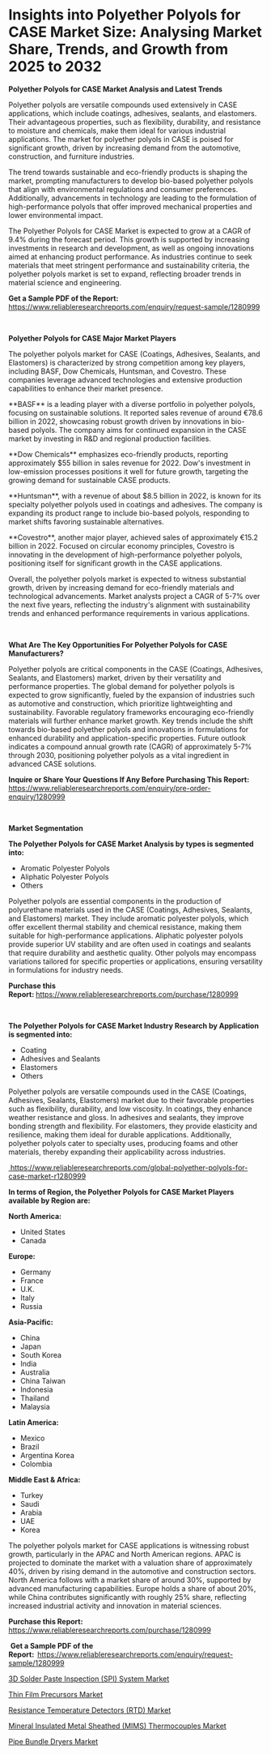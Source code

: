 <p><h1>Insights into Polyether Polyols for CASE Market Size: Analysing Market Share, Trends, and Growth from 2025 to 2032</h1></p><p><strong>Polyether Polyols for CASE Market Analysis and Latest Trends</strong></p>
<p><p>Polyether polyols are versatile compounds used extensively in CASE applications, which include coatings, adhesives, sealants, and elastomers. Their advantageous properties, such as flexibility, durability, and resistance to moisture and chemicals, make them ideal for various industrial applications. The market for polyether polyols in CASE is poised for significant growth, driven by increasing demand from the automotive, construction, and furniture industries. </p><p>The trend towards sustainable and eco-friendly products is shaping the market, prompting manufacturers to develop bio-based polyether polyols that align with environmental regulations and consumer preferences. Additionally, advancements in technology are leading to the formulation of high-performance polyols that offer improved mechanical properties and lower environmental impact.</p><p>The Polyether Polyols for CASE Market is expected to grow at a CAGR of 9.4% during the forecast period. This growth is supported by increasing investments in research and development, as well as ongoing innovations aimed at enhancing product performance. As industries continue to seek materials that meet stringent performance and sustainability criteria, the polyether polyols market is set to expand, reflecting broader trends in material science and engineering.</p></p>
<p><strong>Get a Sample PDF of the Report:&nbsp;</strong> <a href="https://www.reliableresearchreports.com/enquiry/request-sample/1280999?utm_campaign=41&utm_medium=2&utm_source=Github&utm_content=ia&utm_term=24032025&utm_id=polyether-polyols-for-case">https://www.reliableresearchreports.com/enquiry/request-sample/1280999</a></p>
<p>&nbsp;</p>
<p><strong>Polyether Polyols for CASE Major Market Players</strong></p>
<p><p>The polyether polyols market for CASE (Coatings, Adhesives, Sealants, and Elastomers) is characterized by strong competition among key players, including BASF, Dow Chemicals, Huntsman, and Covestro. These companies leverage advanced technologies and extensive production capabilities to enhance their market presence.</p><p>**BASF** is a leading player with a diverse portfolio in polyether polyols, focusing on sustainable solutions. It reported sales revenue of around €78.6 billion in 2022, showcasing robust growth driven by innovations in bio-based polyols. The company aims for continued expansion in the CASE market by investing in R&D and regional production facilities.</p><p>**Dow Chemicals** emphasizes eco-friendly products, reporting approximately $55 billion in sales revenue for 2022. Dow's investment in low-emission processes positions it well for future growth, targeting the growing demand for sustainable CASE products.</p><p>**Huntsman**, with a revenue of about $8.5 billion in 2022, is known for its specialty polyether polyols used in coatings and adhesives. The company is expanding its product range to include bio-based polyols, responding to market shifts favoring sustainable alternatives.</p><p>**Covestro**, another major player, achieved sales of approximately €15.2 billion in 2022. Focused on circular economy principles, Covestro is innovating in the development of high-performance polyether polyols, positioning itself for significant growth in the CASE applications.</p><p>Overall, the polyether polyols market is expected to witness substantial growth, driven by increasing demand for eco-friendly materials and technological advancements. Market analysts project a CAGR of 5-7% over the next five years, reflecting the industry's alignment with sustainability trends and enhanced performance requirements in various applications.</p></p>
<p>&nbsp;</p>
<p><strong>What Are The Key Opportunities For Polyether Polyols for CASE Manufacturers?</strong></p>
<p><p>Polyether polyols are critical components in the CASE (Coatings, Adhesives, Sealants, and Elastomers) market, driven by their versatility and performance properties. The global demand for polyether polyols is expected to grow significantly, fueled by the expansion of industries such as automotive and construction, which prioritize lightweighting and sustainability. Favorable regulatory frameworks encouraging eco-friendly materials will further enhance market growth. Key trends include the shift towards bio-based polyether polyols and innovations in formulations for enhanced durability and application-specific properties. Future outlook indicates a compound annual growth rate (CAGR) of approximately 5-7% through 2030, positioning polyether polyols as a vital ingredient in advanced CASE solutions.</p></p>
<p><strong>Inquire or Share Your Questions If Any Before Purchasing This Report:</strong> <a href="https://www.reliableresearchreports.com/enquiry/pre-order-enquiry/1280999?utm_campaign=41&utm_medium=2&utm_source=Github&utm_content=ia&utm_term=24032025&utm_id=polyether-polyols-for-case">https://www.reliableresearchreports.com/enquiry/pre-order-enquiry/1280999</a></p>
<p>&nbsp;</p>
<p><strong>Market Segmentation</strong></p>
<p><strong>The Polyether Polyols for CASE Market Analysis by types is segmented into:</strong></p>
<p><ul><li>Aromatic Polyester Polyols</li><li>Aliphatic Polyester Polyols</li><li>Others</li></ul></p>
<p><p>Polyether polyols are essential components in the production of polyurethane materials used in the CASE (Coatings, Adhesives, Sealants, and Elastomers) market. They include aromatic polyester polyols, which offer excellent thermal stability and chemical resistance, making them suitable for high-performance applications. Aliphatic polyester polyols provide superior UV stability and are often used in coatings and sealants that require durability and aesthetic quality. Other polyols may encompass variations tailored for specific properties or applications, ensuring versatility in formulations for industry needs.</p></p>
<p><strong>Purchase this Report:&nbsp;</strong><a href="https://www.reliableresearchreports.com/purchase/1280999?utm_campaign=41&utm_medium=2&utm_source=Github&utm_content=ia&utm_term=24032025&utm_id=polyether-polyols-for-case">https://www.reliableresearchreports.com/purchase/1280999</a></p>
<p>&nbsp;</p>
<p><strong>The Polyether Polyols for CASE Market Industry Research by Application is segmented into:</strong></p>
<p><ul><li>Coating</li><li>Adhesives and Sealants</li><li>Elastomers</li><li>Others</li></ul></p>
<p><p>Polyether polyols are versatile compounds used in the CASE (Coatings, Adhesives, Sealants, Elastomers) market due to their favorable properties such as flexibility, durability, and low viscosity. In coatings, they enhance weather resistance and gloss. In adhesives and sealants, they improve bonding strength and flexibility. For elastomers, they provide elasticity and resilience, making them ideal for durable applications. Additionally, polyether polyols cater to specialty uses, producing foams and other materials, thereby expanding their applicability across industries.</p></p>
<p><a href="https://www.reliableresearchreports.com/global-polyether-polyols-for-case-market-r1280999?utm_campaign=41&utm_medium=2&utm_source=Github&utm_content=ia&utm_term=24032025&utm_id=polyether-polyols-for-case">&nbsp;https://www.reliableresearchreports.com/global-polyether-polyols-for-case-market-r1280999</a></p>
<p><strong>In terms of Region, the Polyether Polyols for CASE Market Players available by Region are:</strong></p>
<p>
    <p> <strong> North America: </strong>
        <ul>
            <li>United States</li>
            <li>Canada</li>
        </ul>
        </p> 
    <p> <strong> Europe: </strong>
        <ul>
            <li>Germany</li>
            <li>France</li>
            <li>U.K.</li>
            <li>Italy</li>
            <li>Russia</li>
        </ul>
        </p> 
    <p> <strong> Asia-Pacific: </strong>
        <ul>
            <li>China</li>
            <li>Japan</li>
            <li>South Korea</li>
            <li>India</li>
            <li>Australia</li>
            <li>China Taiwan</li>
            <li>Indonesia</li>
            <li>Thailand</li>
            <li>Malaysia</li>
        </ul>
        </p> 
    <p> <strong> Latin America: </strong>
        <ul>
            <li>Mexico</li>
            <li>Brazil</li>
            <li>Argentina Korea</li>
            <li>Colombia</li>
        </ul>
        </p> 
    <p> <strong> Middle East & Africa: </strong>
        <ul>
            <li>Turkey</li>
            <li>Saudi</li>
            <li>Arabia</li>
            <li>UAE</li>
            <li>Korea</li>
        </ul>
    </p>
    </p>
<p><p>The polyether polyols market for CASE applications is witnessing robust growth, particularly in the APAC and North American regions. APAC is projected to dominate the market with a valuation share of approximately 40%, driven by rising demand in the automotive and construction sectors. North America follows with a market share of around 30%, supported by advanced manufacturing capabilities. Europe holds a share of about 20%, while China contributes significantly with roughly 25% share, reflecting increased industrial activity and innovation in material sciences.</p></p>
<p><strong>Purchase this Report: </strong><a href="https://www.reliableresearchreports.com/purchase/1280999?utm_campaign=41&utm_medium=2&utm_source=Github&utm_content=ia&utm_term=24032025&utm_id=polyether-polyols-for-case">https://www.reliableresearchreports.com/purchase/1280999</a></p>
<p>&nbsp;<strong>Get a Sample PDF of the Report:&nbsp;&nbsp;</strong><a href="https://www.reliableresearchreports.com/enquiry/request-sample/1280999?utm_campaign=41&utm_medium=2&utm_source=Github&utm_content=ia&utm_term=24032025&utm_id=polyether-polyols-for-case">https://www.reliableresearchreports.com/enquiry/request-sample/1280999</a></p>
<p><strong></strong></p>
<p><p><a href="https://github.com/frodanlert/Market-Research-Report-List-1/blob/main/3d-solder-paste-inspection-spi-system-market.md?utm_campaign=41&utm_medium=2&utm_source=Github&utm_content=ia&utm_term=24032025&utm_id=polyether-polyols-for-case">3D Solder Paste Inspection (SPI) System Market</a></p><p><a href="https://github.com/iperitvik8/Market-Research-Report-List-1/blob/main/thin-film-precursors-market.md?utm_campaign=41&utm_medium=2&utm_source=Github&utm_content=ia&utm_term=24032025&utm_id=polyether-polyols-for-case">Thin Film Precursors Market</a></p><p><a href="https://github.com/kadutjoelly83/Market-Research-Report-List-1/blob/main/resistance-temperature-detectors-rtd-market.md?utm_campaign=41&utm_medium=2&utm_source=Github&utm_content=ia&utm_term=24032025&utm_id=polyether-polyols-for-case">Resistance Temperature Detectors (RTD) Market</a></p><p><a href="https://github.com/snaikraso/Market-Research-Report-List-1/blob/main/mineral-insulated-metal-sheathed-mims-thermocouples-market.md?utm_campaign=41&utm_medium=2&utm_source=Github&utm_content=ia&utm_term=24032025&utm_id=polyether-polyols-for-case">Mineral Insulated Metal Sheathed (MIMS) Thermocouples Market</a></p><p><a href="https://github.com/ilanarohalgh/Market-Research-Report-List-1/blob/main/pipe-bundle-dryers-market.md?utm_campaign=41&utm_medium=2&utm_source=Github&utm_content=ia&utm_term=24032025&utm_id=polyether-polyols-for-case">Pipe Bundle Dryers Market</a></p></p>
